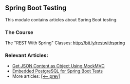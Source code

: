 ## Spring Boot Testing

This module contains articles about Spring Boot testing

### The Course

The "REST With Spring" Classes: http://bit.ly/restwithspring

### Relevant Articles:

- [Get JSON Content as Object Using MockMVC](https://www.baeldung.com/spring-mockmvc-fetch-json)
- [Embedded PostgreSQL for Spring Boot Tests](https://www.baeldung.com/spring-boot-embed-postgresql-testing)
- More articles: [[<-- prev]](../spring-boot-testing-2)
